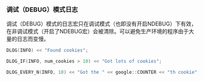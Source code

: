 ### 调试（DEBUG）模式日志

调试（DEBUG）模式的日志宏只在调试模式（也即没有开启NDEBUG）下有效，在非调试模式（开启了NDEBUG宏）会被清除。可以避免生产环境的程序由于大量的日志而变慢。

```cpp
DLOG(INFO) << "Found cookies";

DLOG_IF(INFO, num_cookies > 10) << "Got lots of cookies";

DLOG_EVERY_N(INFO, 10) << "Got the " << google::COUNTER << "th cookie";
```


